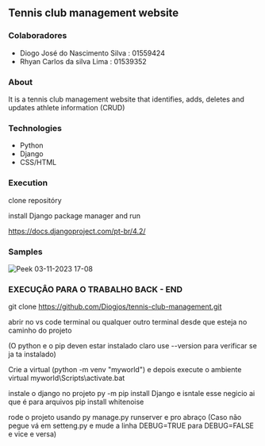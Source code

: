 ## Tennis club management website

### Colaboradores
- Diogo José do Nascimento Silva : 01559424
- Rhyan Carlos da silva Lima : 01539352
### About

It is a tennis club management website that identifies, adds, deletes and updates athlete information (CRUD)

### Technologies

- Python
- Django
- CSS/HTML

### Execution

clone repositóry

install Django package manager and run

https://docs.djangoproject.com/pt-br/4.2/

### Samples

![Peek 03-11-2023 17-08](https://github.com/Diogjos/tennis-club-management/assets/124062577/c68abe27-fbc5-402e-b26c-6c967331784a)


### EXECUÇÂO PARA O TRABALHO BACK - END

git clone https://github.com/Diogjos/tennis-club-management.git

abrir no vs code terminal ou qualquer outro terminal desde que esteja no caminho do projeto

(O python e o pip deven estar instalado claro use --version para verificar se ja ta instalado)

Crie a virtual (python -m venv "myworld") e depois execute o ambiente virtual myworld\Scripts\activate.bat

instale o django no projeto py -m pip install Django e isntale esse negicio ai que é para arquivos pip install whitenoise

rode o projeto usando py manage.py runserver e pro abraço   (Caso não pegue vá em setteng.py e mude a linha DEBUG=TRUE para DEBUG=FALSE e vice e versa)



